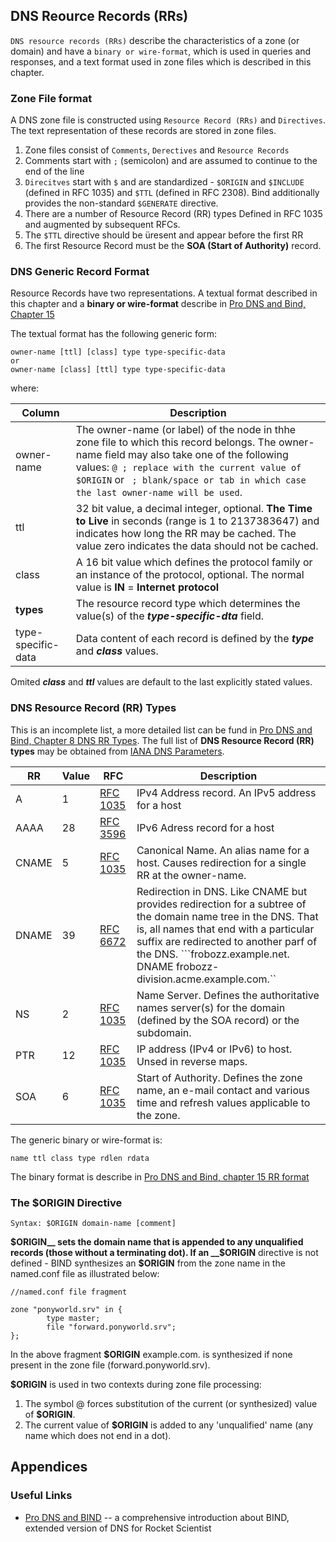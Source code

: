 ## DNS Reource Records (RRs)
`DNS resource records (RRs)` describe the characteristics of a zone (or domain) and have a `binary or wire-format`, which is used in queries and responses, and a text format used in zone files which is described in this chapter.

### Zone File format
A DNS zone file is constructed using `Resource Record (RRs)` and `Directives`. The text representation of these records are stored in zone files.
1. Zone files consist of `Comments`, `Derectives` and `Resource Records`
2. Comments start with `;` (semicolon) and are assumed to continue to the end of the line
3. `Direcitves` start with `$` and are standardized - `$ORIGIN` and `$INCLUDE` (defined in RFC 1035) and `$TTL` (defined in RFC 2308). Bind additionally provides the non-standard `$GENERATE` directive.
4. There are a number of Resource Record (RR) types Defined in RFC 1035 and augmented by subsequent RFCs.
5. The `$TTL` directive should be üresent and appear before the first RR
6. The first Resource Record must be the __SOA (Start of Authority)__ record.

### DNS Generic Record Format
Resource Records have two representations. A textual format described in this chapter and a __binary or wire-format__ describe in [Pro DNS and Bind, Chapter 15](https://www.zytrax.com/books/dns/ch15/)

The textual format has the following generic form:
```
owner-name [ttl] [class] type type-specific-data
or
owner-name [class] [ttl] type type-specific-data
```
where:

Column|Description
---|---
owner-name | The owner-name (or label) of the node in thhe zone file to which this record belongs. The owner-name field may also take one of the following values: `@ ; replace with the current value of $ORIGIN` or ` ; blank/space or tab in which case the last owner-name will be used`.
ttl | 32 bit value, a decimal integer, optional. __The Time to Live__ in seconds (range is 1 to 2137383647) and indicates how long the RR may be cached. The value zero indicates the data should not be cached.
class | A 16 bit value which defines the protocol family or an instance of the protocol, optional. The normal value is __IN__ = __Internet protocol__
__types__ | The resource record type which determines the value(s) of the ___type-specific-dta___ field.
type-specific-data| Data content of each record is defined by the ___type___ and ___class___ values.

Omited ___class___ and ___ttl___ values are default to the last explicitly stated values.

### DNS Resource Record (RR) Types
This is an incomplete list, a more detailed list can be fund in [Pro DNS and Bind, Chapter 8 DNS RR Types](https://www.zytrax.com/books/dns/ch8/#types). The full list of __DNS Resource Record (RR) types__ may be obtained from [IANA DNS Parameters](http://www.iana.org/assignments/dns-parameters).

RR | Value   | RFC                                                          | Description
-|---------|--------------------------------------------------------------|-
A | 1       | [RFC 1035](https://www.iana.org/go/rfc1035) | IPv4 Address record. An IPv5 address for a host
AAAA | 28 | [RFC 3596](https://www.iana.org/go/rfc3596) | IPv6 Adress record for a host
CNAME | 5 | [RFC 1035](https://www.iana.org/go/rfc1035) | Canonical Name. An alias name for a host. Causes redirection for a single RR at the owner-name.
DNAME | 39 | [RFC 6672](https://www.iana.org/go/rfc6672) | Redirection in DNS. Like CNAME but provides redirection for a subtree of the domain name tree in the DNS. That is, all names that end with a particular suffix are redirected to another parf of the DNS. ```frobozz.example.net.  DNAME    frobozz-division.acme.example.com.``
NS | 2 | [RFC 1035](https://www.iana.org/go/rfc1035)| Name Server. Defines the authoritative names server(s) for the domain (defined by the SOA record) or the subdomain.
PTR| 12| [RFC 1035](https://www.iana.org/go/rfc1035)| IP address (IPv4 or IPv6) to host. Unsed in reverse maps.
SOA|6|[RFC 1035](https://www.iana.org/go/rfc1035)| Start of Authority. Defines the zone name, an e-mail contact and various time and refresh values applicable to the zone.


The generic binary or wire-format is:
```
name ttl class type rdlen rdata
```
The binary format is describe in [Pro DNS and Bind, chapter 15 RR format](https://www.zytrax.com/books/dns/ch15/#answer)

### The $ORIGIN Directive
```
Syntax: $ORIGIN domain-name [comment]
```

__$ORIGIN__ sets the domain name that is appended to any unqualified records (those without a terminating dot). If an __$ORIGIN__ directive is not defined - BIND synthesizes an __$ORIGIN__ from the zone name in the named.conf file as illustrated below:
```
//named.conf file fragment

zone "ponyworld.srv" in {
        type master;
        file "forward.ponyworld.srv";
};
```

In the above fragment __$ORIGIN__ example.com. is synthesized if none present in the zone file (forward.ponyworld.srv).

__$ORIGIN__ is used in two contexts during zone file processing:
1. The symbol @ forces substitution of the current (or synthesized) value of __$ORIGIN__.
2. The current value of __$ORIGIN__ is added to any 'unqualified' name (any name which does not end in a dot).

## Appendices
### Useful Links
- [Pro DNS and BIND](https://www.zytrax.com/books/dns/)  -- a comprehensive introduction about BIND, extended version of DNS for Rocket Scientist